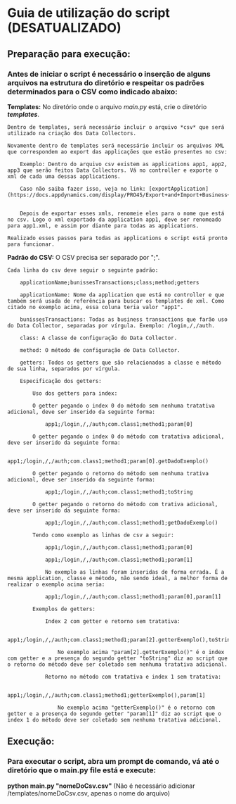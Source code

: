# Guia de utilização do script (DESATUALIZADO)

## Preparação para execução:

### Antes de iniciar o script é necessário o inserção de alguns arquivos na estrutura do diretório e respeitar os padrões determinados para o CSV como indicado abaixo:

**Templates:**
	No diretório onde o arquivo *main.py* está, crie o diretório **_templates_**.

	Dentro de templates, será necessário incluir o arquivo *csv* que será utilizado na criação dos Data Collectors.

	Novamente dentro de templates será necessário incluir os arquivos XML que correspondem ao export das applicações que estão presentes no csv:

		Exemplo: Dentro do arquivo csv existem as applications app1, app2, app3 que serão feitos Data Collectors. Vá no controller e exporte o xml de cada uma dessas applications.

		Caso não saiba fazer isso, veja no link: [exportApplication](https://docs.appdynamics.com/display/PRO45/Export+and+Import+Business+Application+Settings)


		Depois de exportar esses xmls, renomeie eles para o nome que está no csv. Logo o xml exportado da application app1, deve ser renomeado para app1.xml, e assim por diante para todas as applications.

	Realizado esses passos para todas as applications o script está pronto para funcionar.


**Padrão do CSV:**
	O CSV precisa ser separado por ";".

	Cada linha do csv deve seguir o seguinte padrão:

		applicationName;bunissesTransactions;class;method;getters

		applicationName: Nome da application que está no controller e que também será usada de referência para buscar os templates de xml. Como citado no exemplo acima, essa coluna teria valor "app1".

		bunissesTransactions: Todas as business transactions que farão uso do Data Collector, separadas por vírgula. Exemplo: /login,/,/auth.

		class: A classe de configuração do Data Collector.

		method: O método de configuração do Data Collector.

		getters: Todos os getters que são relacionados a classe e método de sua linha, separados por vírgula.

		Especificação dos getters:

			Uso dos getters para index:

			O getter pegando o index 0 do método sem nenhuma tratativa adicional, deve ser inserido da seguinte forma:

				app1;/login,/,/auth;com.class1;method1;param[0]

			O getter pegando o index 0 do método com tratativa adicional, deve ser inserido da seguinte forma:

				app1;/login,/,/auth;com.class1;method1;param[0].getDadoExemplo()

			O getter pegando o retorno do método sem nenhuma trativa adicional, deve ser inserido da seguinte forma:

				app1;/login,/,/auth;com.class1;method1;toString

			O getter pegando o retorno do método com trativa adicional, deve ser inserido da seguinte forma:

				app1;/login,/,/auth;com.class1;method1;getDadoExemplo()

			Tendo como exemplo as linhas de csv a seguir:

				app1;/login,/,/auth;com.class1;method1;param[0]

				app1;/login,/,/auth;com.class1;method1;param[1]

				No exemplo as linhas foram inseridas de forma errada. É a mesma application, classe e método, não sendo ideal, a melhor forma de realizar o exemplo acima seria:

				app1;/login,/,/auth;com.class1;method1;param[0],param[1]

			Exemplos de getters:

				Index 2 com getter e retorno sem tratativa:

					app1;/login,/,/auth;com.class1;method1;param[2].getterExemplo(),toString

					No exemplo acima "param[2].getterExemplo()" é o index com getter e a presença do segundo getter "toString" diz ao script que o retorno do método deve ser coletado sem nenhuma tratativa adicional.

				Retorno no método com tratativa e index 1 sem tratativa:

					app1;/login,/,/auth;com.class1;method1;getterExemplo(),param[1]

					No exemplo acima "getterExemplo()" é o retorno com getter e a presença do segundo getter "param[1]" diz ao script que o index 1 do método deve ser coletado sem nenhuma tratativa adicional.

## Execução:

### Para executar o script, abra um prompt de comando, vá até o diretório que o main.py file está e execute:
   **python main.py "nomeDoCsv.csv"** (Não é necessário adicionar /templates/nomeDoCsv.csv, apenas o nome do arquivo)